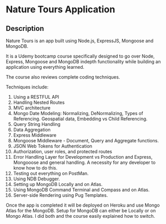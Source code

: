 # Nature Tours Application

## Description
Nature Tours is an app built using Node.js, ExpressJS, Mongoose and MongoDB.

It is a Udemy bootcamp course specifically designed to go over Node, Express, Mongoose and MongoDB indepth functionality while building an application using
everything learned.

The course also reviews complete coding techniques.  

Techniques include:  
1.  Using a RESTFUL API
2.  Handling Nested Routes
3.  MVC architecture
4.  Mongo Date Modeling:  Normalizing, DeNormalizing, Types of Referencing.
    Geospatial data, Embedding vs Child Referencing.
5.  Query String Handling
6.  Data Aggregation
7.  Express Middleware
8.  Mongoose Middleware - Document, Query and Aggregate functions.
9.  JSON Web Tokens for Authentication
10.  Authorization, user roles, and protected routes
11.  Error Handling Layer for Development vs Production and Express, Mongooose and
    general handling.  A necessity for any developer to know how to do this.
12. Testing out everything on PostMan.
13. Using NDB Debugger.
14. Setting up MongoDB Locally and on Atlas.
15. Using MongoDB Command Terminal and Compass and on Atlas.
16. Server-side Rendering using Pug Templates.


Once the app is completed it will be deployed on Heroku and use Mongo Atlas for
the MongoDB.   Setup for MongoDB can either be Locally or on Mongo Atlas.  I did both and the course easily explained how to switch.